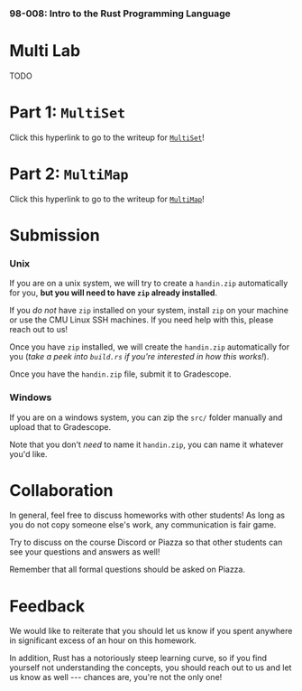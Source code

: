 ### 98-008: Intro to the Rust Programming Language



# Multi Lab

TODO



# Part 1: `MultiSet`

Click this hyperlink to go to the writeup for [`MultiSet`](crate::multiset::MultiSet)!



# Part 2: `MultiMap`

Click this hyperlink to go to the writeup for [`MultiMap`](crate::multimap::MultiMap)!



# Submission


### Unix

If you are on a unix system, we will try to create a `handin.zip` automatically for you,
**but you will need to have `zip` already installed**.

If you _do not_ have `zip` installed on your system,
install `zip` on your machine or use the CMU Linux SSH machines.
If you need help with this, please reach out to us!

Once you have `zip` installed, we will create the `handin.zip` automatically for you
(_take a peek into `build.rs` if you're interested in how this works!_).

Once you have the `handin.zip` file, submit it to Gradescope.


### Windows

If you are on a windows system, you can zip the `src/` folder manually
and upload that to Gradescope.

Note that you don't _need_ to name it `handin.zip`, you can name it whatever you'd like.



# Collaboration

In general, feel free to discuss homeworks with other students!
As long as you do not copy someone else's work, any communication is fair game.

Try to discuss on the course Discord or Piazza so that
other students can see your questions and answers as well!

Remember that all formal questions should be asked on Piazza.



# Feedback

We would like to reiterate that you should let us know if you spent
anywhere in significant excess of an hour on this homework.

In addition, Rust has a notoriously steep learning curve,
so if you find yourself not understanding the concepts,
you should reach out to us and let us know as well ---
chances are, you're not the only one!
